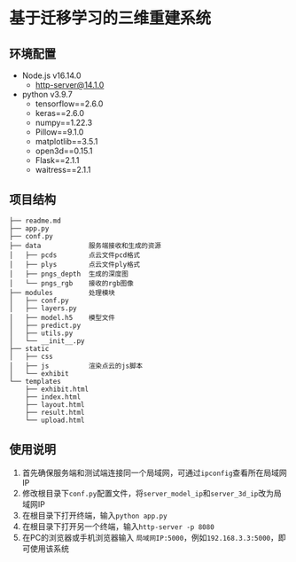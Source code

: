 # 基于迁移学习的三维重建系统
## 环境配置
- Node.js v16.14.0
    - http-server@14.1.0
- python v3.9.7
    - tensorflow==2.6.0
    - keras==2.6.0
    - numpy==1.22.3
    - Pillow==9.1.0
    - matplotlib==3.5.1
    - open3d==0.15.1
    - Flask==2.1.1
    - waitress==2.1.1
## 项目结构
```
├── readme.md                       
├── app.py                          
├── conf.py                         
├── data            服务端接收和生成的资源
│   ├── pcds        点云文件pcd格式
│   ├── plys        点云文件ply格式   
│   ├── pngs_depth  生成的深度图        
│   └── pngs_rgb    接收的rgb图像           
├── modules         处理模块
│   ├── conf.py
│   ├── layers.py
│   ├── model.h5    模型文件
│   ├── predict.py
│   ├── utils.py
│   └── __init__.py
├── static                        
│   ├── css
│   ├── js          渲染点云的js脚本
│   └── exhibit
└── templates
    ├── exhibit.html
    ├── index.html
    ├── layout.html
    ├── result.html
    └── upload.html
```
## 使用说明
1. 首先确保服务端和测试端连接同一个局域网，可通过```ipconfig```查看所在局域网IP
2. 修改根目录下```conf.py```配置文件，将```server_model_ip```和```server_3d_ip```改为局域网IP
3. 在根目录下打开终端，输入```python app.py```
4. 在根目录下打开另一个终端，输入```http-server -p 8080```
5. 在PC的浏览器或手机浏览器输入 ```局域网IP:5000```，例如```192.168.3.3:5000```，即可使用该系统
